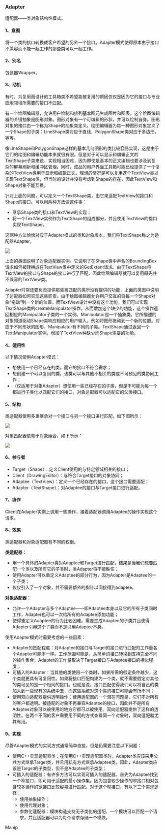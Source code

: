 ### Adapter

适配器——类对象结构性模式。

#### 1、意图

将一个类的接口转换成客户希望的另外一个接口。Adapter模式使得原本由于接口不兼容而不能一起工作的那些类可以一起工作。

#### 2、别名

包装器Wrapper。

#### 3、动机

有时，为复用而设计的工具箱类不希望能被复用的原因仅仅是因为它的接口与专业应用领域所需要的接口不匹配。

有一个绘图编辑器，允许用户绘制和排列基本图元生成图片和图表。这个绘图编辑器的关键抽象是图形对象。图形对象有一个可编辑的形状，并可以绘制自身。图形对象的接口由一个称为Shape的抽象类定义。绘图编辑器为每一种图形对象定义了一个Shape的子类：LineShape类对应于直线，PolygonShape类对应于多边形，等等。

像LineShape和PolygonShape这样的基本几何图形的类比较容易实现，这是由于它们的绘图和编辑功能本来就很有限。但是对于可以显示和编辑正文的TextShape子类来说，实现相当困难，因为即使是基本的正文编辑也要涉及到复杂的屏幕刷新和缓冲区管理。同时，成品的用户界面工具箱可能已经提供了一个复杂的TextView类用于显示和编辑正文。理想的情况是可以复用这个TextView类以实现TextShape类，但当时的设计并没有考虑到Shape的存在，因此TextView和Shape对象不能互换。

针对上面的问题，可以定义一个TextShape类，由它来适配TextView的接口和Shape的接口。可以用两种方法做这件事：

- 继承Shape类的接口和TextView的实现；
- 将一个TextView实例作为TextShape的组成部分，并且使用TextView的接口实现TextShape。

这两种方法恰恰对应于Adapter模式的类和对象版本，我们将TextShape称之为适配器Adapter。

![](/Users/moyee/ant-repo/github/designPatterns/patterns/Adapter/doc/Adapter实例.png)

上面的类图说明了对象适配器实例。它说明了在Shape类中声名的BoundingBox请求如何被转换成在TextView类中定义的GetExtent请求。由于TextShape将TextView的接口与Shape的接口进行了匹配，因此绘图编辑器就可以复用原先并不兼容的TextView类。

Adapter时常还要负责提供那些被匹配的类所没有提供的功能，上面的类图中说明了适配器如何实现这些职责。由于绘图编辑器允许用户交互的将每一个Shape对象“拖动”到一个新的位置，而TextView设计中没有这个功能。我们可以实现TextShape类的createManipulator操作，从而增加这个缺少的功能，这个操作返回相应的Manipulator子类的一个实例。Manipulator是一个抽象类，它所描述的对象知道驱动Shape类响应相应的用户输入，例如将图形拖动到一个新的位置。对应于不同形状的图形，Manipulator有不同的子类。TextShape通过返回一个TextManipulator实例，增加了TextView种缺少而Shape需要的功能。

#### 4、适用性

以下情况使用Adapter模式：

- 想使用一个已经存在的类，而它的接口不符合需求；
- 想创建一个可以复用的类，该类可以与其他不相关的类或不可预见的类协同工作；
- （仅适用于对象Adapter）想使用一些已经存在的子类，但是不可能为每一个都进行子类化以匹配它们的接口。对象适配器可以适配它的父类接口。

#### 5、结构

类适配器使用多重继承对一个接口与另一个接口进行匹配，如下图所示：

![](/Users/moyee/ant-repo/github/designPatterns/patterns/Adapter/doc/Adapter.png)

对象匹配器依赖于对象组合，如下所示：

![](/Users/moyee/ant-repo/github/designPatterns/patterns/Adapter/doc/Adapter-obj.png)

#### 6、参与者

- Target（Shape）：定义Client使用的与特定领域相关的接口；
- Client（DrawingEditor）：与符合Target接口的对象协同；
- Adaptee（TextView）：定义一个已经存在的接口，这个接口需要适配；
- Adapter（TextShape）：对Adaptee的接口与Target接口进行适配。

#### 7、协作

Client在Adapter实例上调用一些操作，接着适配器调用Adaptee的操作实现这个请求。

#### 8、效果

类适配器和对象适配器有不同的权衡。

**类适配器：**

- 用一个具体的Adapter类对Adaptee和Target进行匹配，结果是当我们想要匹配一个类以及所有它的子类时，类Adapter将不能胜任；
- 使用Adapter可以重定义Adaptee的部分行为，因为Adapter是Adaptee的一个子类；
- 仅仅引入了一个对象，并不需要额外的指针以间接得到adaptee。

**对象适配器：**

- 允许一个Adapter与多个Adaptee——即Adaptee本身以及它的所有子类同时工作，Adapter也可以一次给所有的Adaptee添加功能；
- 使得重定义Adaptee的行为比较困难。需要生成Adaptee的子类并且使得Adapter引用这个子类而不是引用Adaptee本身。

使用Adapter模式时需要考虑的一些因素：

- Adapter的匹配程度：对Adaptee的接口与Target的接口进行匹配的工作量各个Adapter可能不一样。工作范围可能是，从简单的接口转换到支持完全不同的操作集合。Adapter的工作量取决于Target接口与Adaptee接口的相似程度；
- 可插入的Adapter：当其他的类使用一个类时，如果所需的假定条件越少，这个类就更具有可复用性。如果将接口匹配构建为一个类，就不需要假定对其他的类可见的是一个相同的接口。也就是说，接口匹配使得我们可以将自己的类加入到一些现有的系统中去，而这些系统对这个类的接口可能会有所不同；
- 使用双向适配器提供透明操作：使用适配器的一个潜在问题是，它们不对所有的客户都透明。被适配的对象不再兼容Adaptee的接口，因此并不是所有Adaptee对象可以被使用的地方它都可以被使用。双向适配器提供了这样的透明性。在两个不同的客户需要用不同的方式查看同一个对象时，双向适配器尤其有用。

#### 9、实现

尽管Adapter模式的实现方式通常简单直接，但是仍需要注意以下问题：

- 使用C++实现适配器类：在使用C++实现适配器类时，Adapter类应该采用公共方式继承Target类，并且用私有方式继承Adaptee类。因此，Adapter类应该是Target的子类型，但不是Adaptee的子类型；
- 可插入的适配器：有许多方法可以实现可插入的适配器。首先为Adaptee找到一个窄接口，即可用于适配的最小操作集。因为包含较少操作的窄接口相对包含较多操作的宽接口比较容易进行匹配。对于这个窄接口，有以下三个实现途径：
  - 使用抽象操作；
  - 使用代理对象；
  - 参数化适配器：模块构造支持无子类化的适配，一个模块可以匹配一个请求，并且适配器可以为每个请求存储一个模块。

Manip
